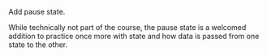 Add pause state.

While technically not part of the course, the pause state is a welcomed addition to practice once more with state and how data is passed from one state to the other.
